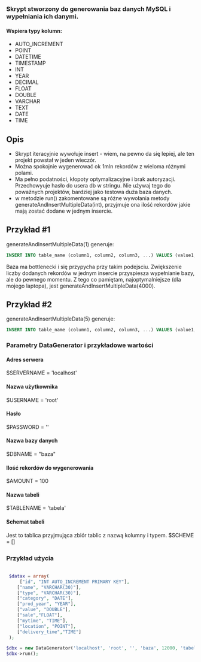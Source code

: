 ### Skrypt stworzony do generowania baz danych MySQL i wypełniania ich danymi.
#### Wspiera typy kolumn:
-  AUTO_INCREMENT
-  POINT
- DATETIME
- TIMESTAMP
- INT
- YEAR
- DECIMAL
- FLOAT
- DOUBLE
- VARCHAR
- TEXT
- DATE
- TIME

## Opis
- Skrypt iteracyjnie wywołuje insert - wiem, na pewno da się lepiej, ale ten projekt powstał w jeden wieczór.
- Można spokojnie wygenerować ok 1mln rekordów z wieloma różnymi polami.
- Ma pełno podatności, kłopoty optymalizacyjne i brak autoryzacji. Przechowyuje hasło do usera db w stringu. Nie używaj tego do poważnych projektów, bardziej jako testowa duża baza danych.
- w metodzie run() zakomentowane są  różne wywołania metody generateAndInsertMultipleData(int), przyjmuje ona ilość rekordów jakie mają zostać dodane w jednym insercie.
## Przykład #1
generateAndInsertMultipleData(1) generuje:
```SQL 
INSERT INTO table_name (column1, column2, column3, ...) VALUES (value1, value2, value3, ...);
```
Baza ma bottlenecki i się przypycha przy takim podejsciu. Zwiększenie liczby dodanych rekordów w jednym insercie przyspiesza wypełnianie bazy, ale do pewnego momentu. Z tego co pamiętam, najoptymalniejsze (dla mojego laptopa), jest generateAndInsertMultipleData(4000).

## Przykład #2
generateAndInsertMultipleData(5) generuje:

```SQL 
INSERT INTO table_name (column1, column2, column3, ...) VALUES (value1, value2, value3, ...), (value1, value2, value3, ...), (value1, value2, value3, ...), (value1, value2, value3, ...), (value1, value2, value3, ...);
```



 ### Parametry DataGenerator i przykładowe wartości
#### Adres serwera
$SERVERNAME = 'localhost'
#### Nazwa użytkownika
$USERNAME = 'root'
#### Hasło
$PASSWORD = ''
#### Nazwa bazy danych
$DBNAME = "baza"
#### Ilość rekordów do wygenerowania
$AMOUNT = 100
#### Nazwa tabeli
$TABLENAME = 'tabela'
#### Schemat tabeli
Jest to tablica przyjmująca zbiór tablic z nazwą kolumny i typem.
$SCHEME = []

### Przykład użycia　

```php

 $datax = array(
     ["id", "INT AUTO_INCREMENT PRIMARY KEY"],
    ["name", "VARCHAR(30)"],
    ["type", "VARCHAR(30)"],
    ["category", "DATE"],
    ["prod_year", "YEAR"],
    ["value", "DOUBLE"],
    ["sale","FLOAT"],
    ["mytime", "TIME"],
    ["location", "POINT"],
    ["delivery_time","TIME"]
 );

$dbx = new DataGenerator('localhost', 'root', '', 'baza', 12000, 'tabela', $datax);
$dbx->run();

```
